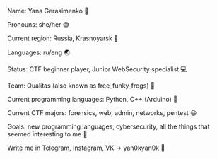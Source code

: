 Name: Yana Gerasimenko :crescent_moon:

Pronouns: she/her :sweat_smile:
 
Current region: Russia, Krasnoyarsk :evergreen_tree:

Languages: ru/eng :earth_asia: 

Status: CTF beginner player, Junior WebSecurity specialist :computer:
 
Team: Qualitas (also known as free_funky_frogs) :triangular_flag_on_post:

Current programming languages: Python, C++ (Arduino) :open_file_folder: 

Current CTF majors: forensics, web, admin, networks, pentest 😃

Goals: new programming languages, cybersecurity, all the things that seemed interesting to me :pushpin:

Write me in Telegram, Instagram, VK -> yan0kyan0k :vibration_mode: 
 
